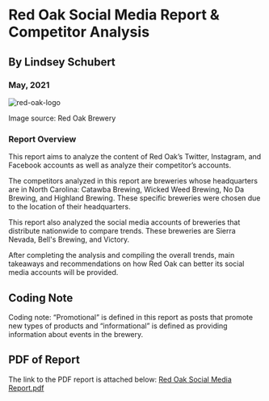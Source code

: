 # Red Oak Social Media Report & Competitor Analysis
## By Lindsey Schubert
### May, 2021



![red-oak-logo](https://user-images.githubusercontent.com/78876698/117580505-38ecfa80-b0c6-11eb-95e7-1ddab29714d6.jpg)

Image source: Red Oak Brewery
### Report Overview 
This report aims to analyze the content of Red Oak’s Twitter,
Instagram, and Facebook accounts as well as analyze their
competitor’s accounts.

The competitors analyzed in this report are breweries whose
headquarters are in North Carolina: Catawba Brewing, Wicked
Weed Brewing, No Da Brewing, and Highland Brewing. These
specific breweries were chosen due to the location of their
headquarters.

This report also analyzed the social media accounts of
breweries that distribute nationwide to compare trends.
These breweries are Sierra Nevada, Bell's Brewing, and
Victory.

After completing the analysis and compiling the overall
trends, main takeaways and recommendations on how Red Oak can better its
social media accounts will be provided.

## Coding Note
Coding note: “Promotional” is defined in this report as posts
that promote new types of products and “informational” is
defined as providing information about events in the
brewery.

## PDF of Report
The link to the PDF report is attached below: 
[Red Oak Social Media Report.pdf](https://github.com/lschubert2/Red-Oak-Social-Media-Report/files/6448038/Mea.460.pdf)
